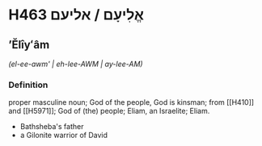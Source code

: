 # H463 אֱלִיעָם / אליעם

## ʼĔlîyʻâm

_(el-ee-awm' | eh-lee-AWM | ay-lee-AM)_

### Definition

proper masculine noun; God of the people, God is kinsman; from [[H410]] and [[H5971]]; God of (the) people; Eliam, an Israelite; Eliam.

- Bathsheba's father
- a Gilonite warrior of David
